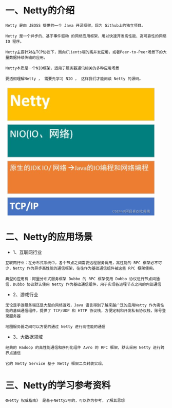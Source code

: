 # 一、Netty的介绍
````
Netty 是由 JBOSS 提供的一个 Java 开源框架，现为 Github上的独立项目。

Netty 是一个异步的、基于事件驱动 的网络应用框架，用以快速开发高性能、高可靠性的网络 IO 程序。

Netty主要针对在TCP协议下，面向Clients端的高并发应用，或者Peer-to-Peer场景下的大量数据持续传输的应用。

Netty本质是一个NIO框架，适用于服务器通讯相关的多种应用场景

要透彻理解Netty ， 需要先学习 NIO ， 这样我们才能阅读 Netty 的源码。
````
![本地路径](img/Netty的介绍.png)
# 二、Netty的应用场景
* 1、互联网行业
````
互联网行业：在分布式系统中，各个节点之间需要远程服务调用，高性能的 RPC 框架必不可少，Netty 作为异步高性能的通信框架，往往作为基础通信组件被这些 RPC 框架使用。

典型的应用有：阿里分布式服务框架 Dubbo 的 RPC 框架使用 Dubbo 协议进行节点间通信，Dubbo 协议默认使用 Netty 作为基础通信组件，用于实现各进程节点之间的内部通信
````
* 2、游戏行业
````
无论是手游服务端还是大型的网络游戏，Java 语言得到了越来越广泛的应用Netty 作为高性能的基础通信组件，提供了 TCP/UDP 和 HTTP 协议栈，方便定制和开发私有协议栈，账号登录服务器

地图服务器之间可以方便的通过 Netty 进行高性能的通信
````
* 3、大数据领域
````
经典的 Hadoop 的高性能通信和序列化组件 Avro 的 RPC 框架，默认采用 Netty 进行跨界点通信

它的 Netty Service 基于 Netty 框架二次封装实现。
````
# 三、Netty的学习参考资料
````
《Netty 权威指南》 是基于Netty5写的，可以作为参考，了解其思想
````